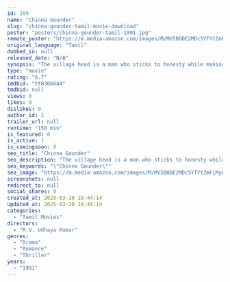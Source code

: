 ```yaml
---
id: 289
name: "Chinna Gounder"
slug: "chinna-gounder-tamil-movie-download"
poster: "posters/chinna-gounder-tamil-1991.jpg"
remote_poster: "https://m.media-amazon.com/images/M/MV5BODE2MDc5YTYtZmFiMy00ZjY3LTg3OGEtYjE0MmY4MTE2Nzc0XkEyXkFqcGc@._V1_SX300.jpg"
original_language: "Tamil"
dubbed_in: null
released_date: "N/A"
synopsis: "The village head is a man who sticks to honesty while making judgements. However, when he falls prey to a conspiracy, he bravely fights to ensure that justice prevails in his village."
type: "movie"
rating: "6.7"
imdbid: "tt0306644"
tmdbid: null
views: 0
likes: 0
dislikes: 0
author_id: 1
trailer_url: null
runtime: "150 min"
is_featured: 0
is_active: 1
is_comingsoon: 0
seo_title: "Chinna Gounder"
seo_description: "The village head is a man who sticks to honesty while making judgements. However, when he falls prey to a conspiracy, he bravely fights to ensure that justice prevails in his village."
seo_keywords: "\"Chinna Gounder\""
seo_image: "https://m.media-amazon.com/images/M/MV5BODE2MDc5YTYtZmFiMy00ZjY3LTg3OGEtYjE0MmY4MTE2Nzc0XkEyXkFqcGc@._V1_SX300.jpg"
screenshots: null
redirect_to: null
social_shares: 0
created_at: 2025-03-20 18:44:14
updated_at: 2025-03-20 18:44:14
categories:
  - "Tamil Movies"
directors:
  - "R.V. Udhaya Kumar"
genres:
  - "Drama"
  - "Romance"
  - "Thriller"
years:
  - "1991"
---
```

